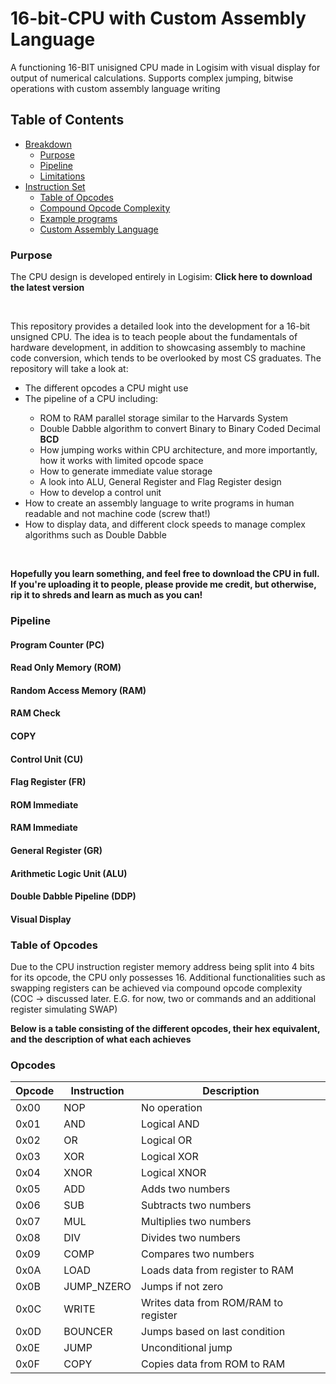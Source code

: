 # 16-bit-CPU with Custom Assembly Language

A functioning 16-BIT unisigned CPU made in Logisim with visual display for output of numerical calculations. Supports complex jumping, bitwise operations with custom assembly language writing

<div>
  <h2>Table of Contents</h2>
  <ul>
    <li><a href="#section1">Breakdown</a>
      <ul>
        <li><a href="#purpose">Purpose</a></li>
        <li><a href="#pipeline">Pipeline</a></li>
        <li><a href="#limitations">Limitations</a></li>
      </ul>
    </li>
    <li><a href="#section2">Instruction Set</a>
      <ul>
        <li><a href="#opcodes">Table of Opcodes</a></li>
        <li><a href="#parameters">Compound Opcode Complexity</a></li>
        <li><a href="#parameters">Example programs</a></li>
        <li><a href="#creating">Custom Assembly Language</a></li>
      </ul>
    </li>
  </ul>
</div>

<div>
  <h3 id="purpose">Purpose</h3>
  <p>The CPU design is developed entirely in Logisim: <a = "https://sourceforge.net/projects/circuit/"><b>Click here to download the latest version</b></a></p>
  <br>
  <p>This repository provides a detailed look into the development for a 16-bit unsigned CPU. The idea is to teach people about the fundamentals of hardware development, in addition to showcasing assembly to machine code conversion, which tends to be overlooked by most CS graduates. The repository will take a look at:</p>
  <ul>
    <li>The different opcodes a CPU might use</li>
    <li>The pipeline of a CPU including: </li>
    <ul>
      <li>ROM to RAM parallel storage similar to the Harvards System</li>
      <li>Double Dabble algorithm to convert Binary to Binary Coded Decimal <b>BCD</b></li>
      <li>How jumping works within CPU architecture, and more importantly, how it works with limited opcode space</li>
      <li>How to generate immediate value storage</li>
      <li>A look into ALU, General Register and Flag Register design</li>
      <li>How to develop a control unit</li>
    </ul>
    <li>How to create an assembly language to write programs in human readable and not machine code (screw that!)</li>
    <li>How to display data, and different clock speeds to manage complex algorithms such as Double Dabble</li>
  </ul>

  <br>

  <p><b>Hopefully you learn something, and feel free to download the CPU in full. If you're uploading it to people, please provide me credit, but otherwise, rip it to shreds and learn as much as you can!</b></p>
  
</div>

<div>
  <h3 id="pipeline">Pipeline</h3>

  <h4><b>Program Counter (PC)</b></h4>

  <h4><b>Read Only Memory (ROM)</b></h4>
  
  <h4><b>Random Access Memory (RAM)</b></h4>

  <h4><b>RAM Check</b></h4>

  <h4><b>COPY</b></h4>

  <h4><b>Control Unit (CU)</b></h4>

  <h4><b>Flag Register (FR)</b></h4>

  <h4><b>ROM Immediate</b></h4>

  <h4><b>RAM Immediate</b></h4>

  <h4><b>General Register (GR)</b></h4>

  <h4><b>Arithmetic Logic Unit (ALU)</b></h4>

  <h4><b>Double Dabble Pipeline (DDP)</b></h4>

  <h4><b>Visual Display</b></h4>
  

  
</div>

<div>

<h3 id="opcodes">Table of Opcodes</h3>
<p>Due to the CPU instruction register memory address being split into 4 bits for its opcode, the CPU only possesses 16. Additional functionalities such as swapping registers can be achieved via compound opcode complexity (COC -> discussed later. E.G. for now, two or commands and an additional register simulating SWAP)</p>

<p><b>Below is a table consisting of the different opcodes, their hex equivalent, and the description of what each achieves</b></p>
</div>

### Opcodes

| Opcode | Instruction | Description               |
|--------|-------------|---------------------------|
| 0x00   | NOP         | No operation              |
| 0x01   | AND         | Logical AND               |
| 0x02   | OR          | Logical OR                |
| 0x03   | XOR         | Logical XOR               |
| 0x04   | XNOR        | Logical XNOR              |
| 0x05   | ADD         | Adds two numbers          |
| 0x06   | SUB         | Subtracts two numbers     |
| 0x07   | MUL         | Multiplies two numbers    |
| 0x08   | DIV         | Divides two numbers       |
| 0x09   | COMP        | Compares two numbers      |
| 0x0A   | LOAD        | Loads data from register to RAM |
| 0x0B   | JUMP_NZERO  | Jumps if not zero         |
| 0x0C   | WRITE       | Writes data from ROM/RAM to register |
| 0x0D   | BOUNCER     | Jumps based on last condition |
| 0x0E   | JUMP        | Unconditional jump        |
| 0x0F   | COPY        | Copies data from ROM to RAM |
